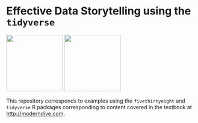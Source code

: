 # Effective Data Storytelling using the `tidyverse`
<a href=https://www.datacamp.com//teach/repositories/79602220/go target="_blank"><img src="https://s3.amazonaws.com/assets.datacamp.com/img/github/content-engineering-repos/course_button.png" width="150"></a>
<a href=https://www.datacamp.com//teach/repositories target="_blank"><img src="https://s3.amazonaws.com/assets.datacamp.com/img/github/content-engineering-repos/dashboard_button.png" width="150"></a>

This repository corresponds to examples using the `fivethirtyeight` and `tidyverse` R packages corresponding to content covered in the textbook at <http://moderndive.com>.
